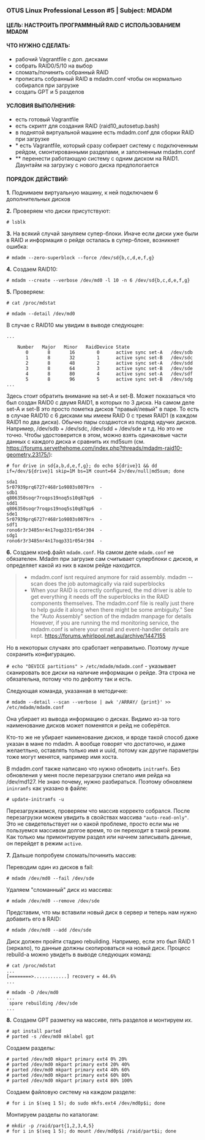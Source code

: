 ### OTUS Linux Professional Lesson #5 | Subject: MDADM

#### ЦЕЛЬ: НАСТРОИТЬ ПРОГРАММНЫЙ RAID С ИСПОЛЬЗОВАНИЕМ MDADM

#### ЧТО НУЖНО СДЕЛАТЬ:
- рабочий Vagrantfile с доп. дисками
- собрать RAID0/5/10 на выбор
- сломать/починить собранный RAID
- прописать собранный RAID в mdadm.conf чтобы он нормально собирался при загрузке
- создать GPT и 5 разделов

#### УСЛОВИЯ ВЫПОЛНЕНИЯ:
- есть готовый Vagrantfile
- есть скрипт для создания RAID (raid10_autosetup.bash)
- в поднятой виртуальной машине есть mdadm.conf для сборки RAID при загрузке
- \* есть Vagrantfile, который сразу собирает систему с подключенным рейдом, смонтированными разделами, и заполненным mdadm.conf
- ** перенести работающую систему с одним диском на RAID1. Даунтайм на загрузку с нового диска предпологается

#### ПОРЯДОК ДЕЙСТВИЙ:

**1.** Поднимаем виртуальную машину, к ней подключаем 6 дополнительных дисков

**2.** Проверяем что диски присутствуют:

`# lsblk`

**3.** На всякий случай зануляем супер-блоки. Иначе если диски уже были в RAID и информация о рейде осталась в супер-блоке, возникнет ошибка:

`# mdadm --zero-superblock --force /dev/sd{b,c,d,e,f,g}`

**4.** Создаем RAID10:

`# mdadm --create --verbose /dev/md0 -l 10 -n 6 /dev/sd{b,c,d,e,f,g}`

**5.** Проверяем:

`# cat /proc/mdstat`

`# mdadm --detail /dev/md0 `

В случае с RAID10 мы увидим в выводе следующее:
```
...

    Number   Major   Minor   RaidDevice State
       0       8       16        0      active sync set-A   /dev/sdb
       1       8       32        1      active sync set-B   /dev/sdc
       2       8       48        2      active sync set-A   /dev/sdd
       3       8       64        3      active sync set-B   /dev/sde
       4       8       80        4      active sync set-A   /dev/sdf
       5       8       96        5      active sync set-B   /dev/sdg
...
```
Здесь стоит обратить внимание на set-A и set-B. Может показаться что был создан RAID0 c двумя RAID1, в которых по 3 диска. На самом деле set-A и set-B это
просто пометка дисков "правый/левый" в паре. То есть в случае RAID10 c 6 дисками мы имеем RAID 0 с тремя RAID1 (в каждом RAID1 по два диска). 
Обычно пары создаются из подряд идучих дисков. Например, /dev/sdb + /dev/sdc, /dev/sdd + /dev/sde и т.д. Но это не точно. Чтобы удостоверится в этом, можно взять одинаковые части 
данных с каждого диска и сравнить их md5sum (см. https://forums.servethehome.com/index.php?threads/mdadm-raid10-geometry.23175/):
```
# for drive in sd{a,b,d,e,f,g}; do echo ${drive}1 && dd if=/dev/${drive}1 skip=1M bs=1M count=64 2>/dev/null|md5sum; done

sda1
5r07939prq6727r468r1o9803s0079rn  -
sdb1
q806350soqr7roqps19noq5s10q87qp6  -
sdd1
q806350soqr7roqps19noq5s10q87qp6  -
sde1
5r07939prq6727r468r1o9803s0079rn  -
sdf1
rono6r3r3485nr4n17oqp331r054r304  -
sdg1
rono6r3r3485nr4n17oqp331r054r304  -
```
**6.** Создаем конф.файл `mdadm.conf`. На самом деле `mdadm.conf` не обязателен. Mdadm при загрузке сам считывает суперблоки с дисков, и определяет какой из них в каком рейде находится. 
> - mdadm.conf isnt required anymore for raid assembly. mdadm --scan does the job automagically via raid superblocks
> - When your RAID is correctly configured, the md driver is able to get everything it needs off the superblocks in the RAID components themselves. 
> The mdadm.conf file is really just there to help guide it along when there might be some ambiguity."
> See the "Auto Assembly" section of the mdadm manpage for details
> However, if you are running the md monitoring service, the mdadm.conf is where your email and event-handler details are kept.
> https://forums.whirlpool.net.au/archive/1447155

Но в некоторых случаях это сработает неправильно. Поэтому лучше сохранить конфигурацию. 

`# echo "DEVICE partitions" > /etc/mdadm/mdadm.conf` - указывает сканировать все диски на наличие информации о рейде. Эта строка не обязательна, потому что по дефолту так и есть.

Следующая команда, указанная в методичке: 

`# mdadm --detail --scan --verbose | awk '/ARRAY/ {print}' >> /etc/mdadm/mdadm.conf`

Она убирает из вывода информацию о дисках. Видимо из-за того наименование дисков может поменятся и рейд не соберётся. 

Кто-то же не убирает наименование дисков, и вроде такой способ даже указан в мане по mdadm. А вообще говорят что достаточно, и даже желаетльно, оставлять только имя и uuid, 
потому как другие параметры тоже могут менятся, например имя хоста.

В mdadm.conf также написано что нужно обновить `initramfs`. Без обновления у меня после перезагрузки слетало имя рейда на /dev/md127. Не знаю почему, нужно разбираться.
Поэтому обновляем `ininramfs` как указано в файле:

`# update-initramfs -u`

Перезагружаемся, проверяем что массив корректо собрался. 
После перезагрузки можем увидить в свойствах массива `"auto-read-only"`. Это не свидетельствует ни о какой проблеме, просто если мы не пользуемся массивом долгое время, то он переходит в такой режим. Как только мы примонтируем раздел или начнем записывать данные, он перейдет в режим `active`.

**7.** Дальше попробуем сломать/починить массив:

Переводим один из дисков в fail:

`# mdadm /dev/md0 --fail /dev/sde`

Удаляем "сломанный" диск из массива:

`# mdadm /dev/md0 --remove /dev/sde`

Представим, что мы вставили новый диск в сервер и теперь нам нужно добавить его в RAID:

`# mdadm /dev/md0 --add /dev/sde`

Диск должен пройти стадию rebuilding. Например, если это был RAID 1 (зеркало), то данные должны скопироваться на новый диск. Процесс rebuild-а можно увидеть в выводе следующих команд:
```
# cat /proc/mdstat
...
[========>............] recovery = 44.6%
...
```
```
# mdadm -D /dev/md0
...
 spare rebuilding /dev/sde
...
```
**8.** Создаем GPT разметку на массиве, пять разделов и монтируем их. 
```
# apt install parted
# parted -s /dev/md0 mklabel gpt 
```
Создаем разделы:
```
# parted /dev/md0 mkpart primary ext4 0% 20%
# parted /dev/md0 mkpart primary ext4 20% 40%
# parted /dev/md0 mkpart primary ext4 40% 60%
# parted /dev/md0 mkpart primary ext4 60% 80%
# parted /dev/md0 mkpart primary ext4 80% 100%
```

Создаем файловую систему на каждом разделе:

`# for i in $(seq 1 5); do sudo mkfs.ext4 /dev/md0p$i; done`

Монтируем разделы по каталогам:
```
# mkdir -p /raid/part{1,2,3,4,5}
# for i in $(seq 1 5); do mount /dev/md0p$i /raid/part$i; done
```


